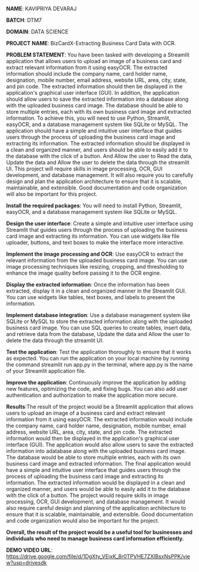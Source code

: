 **NAME**: KAVIPRIYA DEVARAJ

**BATCH**: DTM7

**DOMAIN**: DATA SCIENCE

**PROJECT NAME**: BizCardX-Extracting Business Card Data with OCR.

**PROBLEM STATEMENT**: You have been tasked with developing a Streamlit application that allows users to upload an image of a business card and extract relevant information from it using easyOCR. 
   The extracted information should include the company name, card holder name, designation, mobile number, email address, website URL, area, city, state, and pin code. 
   The extracted information should then be displayed in the application's graphical user interface (GUI).
  In addition, the application should allow users to save the extracted information into a database along with the uploaded business card image. 
   The database should be able to store multiple entries, each with its own business card image and extracted information.
   To achieve this, you will need to use Python, Streamlit, easyOCR, and a database management system like SQLite or MySQL.
   The application should have a simple and intuitive user interface that guides users through the process of uploading the business card image and extracting its information.
   The extracted information should be displayed in a clean and organized manner, and users should be able to easily add it to the database with the click of a button.
   And Allow the user to Read the data, Update the data and Allow the user to delete the data through the streamlit UI.
   This project will require skills in image processing, OCR, GUI development, and database management.
   It will also require you to carefully design and plan the application architecture to ensure that it is scalable, maintainable, and extensible.
   Good documentation and code organization will also be important for this project.

**Install the required packages**: You will need to install Python, Streamlit, easyOCR, and a database management system like SQLite or MySQL.

**Design the user interface**: Create a simple and intuitive user interface using Streamlit that guides users through the process of uploading the business card image and extracting its information.
   You can use widgets like file uploader, buttons, and text boxes to make the interface more interactive.

**Implement the image processing and OCR**: Use easyOCR to extract the relevant information from the uploaded business card image.
   You can use image processing techniques like resizing, cropping, and thresholding to enhance the image quality before passing it to the OCR engine.

**Display the extracted information**: Once the information has been extracted, display it in a clean and organized manner in the Streamlit GUI.
   You can use widgets like tables, text boxes, and labels to present the information.

**Implement database integration**: Use a database management system like SQLite or MySQL to store the extracted information along with the uploaded business card image.
   You can use SQL queries to create tables, insert data, and retrieve data from the database, Update the data and Allow the user to delete the data through the streamlit UI.

**Test the application**: Test the application thoroughly to ensure that it works as expected.
   You can run the application on your local machine by running the command streamlit run app.py in the terminal, where app.py is the name of your Streamlit application file.

**Improve the application**: Continuously improve the application by adding new features, optimizing the code, and fixing bugs.
   You can also add user authentication and authorization to make the application more secure.

**Results**:The result of the project would be a Streamlit application that allows users to upload
an image of a business card and extract relevant information from it using easyOCR.
   The extracted information would include the company name, card holder name, designation, mobile number, email address, website URL, area, city, state, and pin code. 
   The extracted information would then be displayed in the application's graphical user interface (GUI).
   The application would also allow users to save the extracted information into adatabase along with the uploaded business card image. 
   The database would be able to store multiple entries, each with its own business card image and extracted information.
   The final application would have a simple and intuitive user interface that guides users through the process of uploading the business card image and extracting its information. 
   The extracted information would be displayed in a clean and organized manner, and users would be able to easily add it to the database with the click of a button.
   The project would require skills in image processing, OCR, GUI development, and database management. 
   It would also require careful design and planning of the application architecture to ensure that it is scalable, maintainable, and extensible.
   Good documentation and code organization would also be important for the project.
   
**Overall, the result of the project would be a useful tool for businesses and individuals
who need to manage business card information efficiently.**

**DEMO VIDEO URL**: https://drive.google.com/file/d/1DgXty_VEjxK_8r0TPVHE7ZXIBsxNsPPK/view?usp=drivesdk
 
